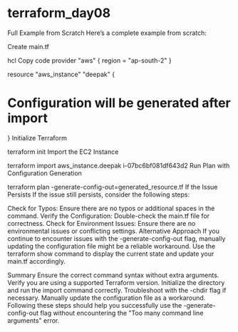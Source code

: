 # terraform_day08
Full Example from Scratch
Here’s a complete example from scratch:

Create main.tf

hcl
Copy code
provider "aws" {
  region = "ap-south-2"
}

resource "aws_instance" "deepak" {
  # Configuration will be generated after import
}
Initialize Terraform


terraform init
Import the EC2 Instance


terraform import aws_instance.deepak i-07bc6bf081df643d2
Run Plan with Configuration Generation


terraform plan -generate-config-out=generated_resource.tf
If the Issue Persists
If the issue still persists, consider the following steps:

Check for Typos: Ensure there are no typos or additional spaces in the command.
Verify the Configuration: Double-check the main.tf file for correctness.
Check for Environment Issues: Ensure there are no environmental issues or conflicting settings.
Alternative Approach
If you continue to encounter issues with the -generate-config-out flag, manually updating the configuration file might be a reliable workaround. Use the terraform show command to display the current state and update your main.tf accordingly.

Summary
Ensure the correct command syntax without extra arguments.
Verify you are using a supported Terraform version.
Initialize the directory and run the import command correctly.
Troubleshoot with the -chdir flag if necessary.
Manually update the configuration file as a workaround.
Following these steps should help you successfully use the -generate-config-out flag without encountering the "Too many command line arguments" error.
